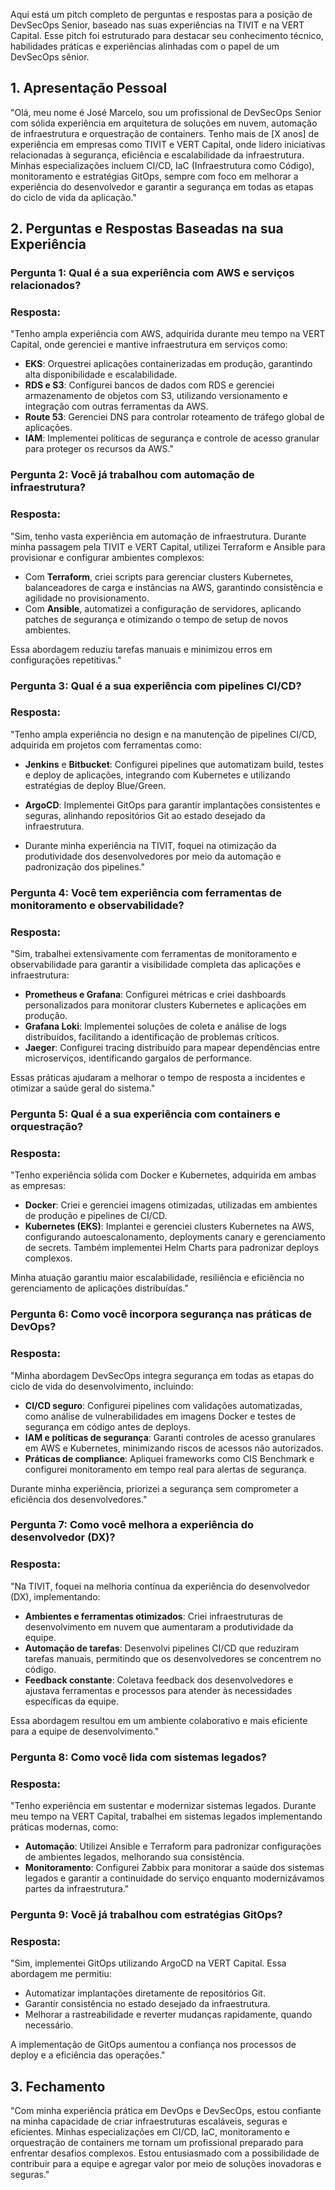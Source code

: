 Aqui está um pitch completo de perguntas e respostas para a posição de DevSecOps Senior, baseado nas suas experiências na TIVIT e na VERT Capital. Esse pitch foi estruturado para destacar seu conhecimento técnico, habilidades práticas e experiências alinhadas com o papel de um DevSecOps sênior.

## 1. Apresentação Pessoal
"Olá, meu nome é José Marcelo, sou um profissional de DevSecOps Senior com sólida experiência em arquitetura de soluções em nuvem, automação de infraestrutura e orquestração de containers. Tenho mais de [X anos] de experiência em empresas como TIVIT e VERT Capital, onde lidero iniciativas relacionadas à segurança, eficiência e escalabilidade da infraestrutura. Minhas especializações incluem CI/CD, IaC (Infraestrutura como Código), monitoramento e estratégias GitOps, sempre com foco em melhorar a experiência do desenvolvedor e garantir a segurança em todas as etapas do ciclo de vida da aplicação."

## 2. Perguntas e Respostas Baseadas na sua Experiência
### Pergunta 1: Qual é a sua experiência com AWS e serviços relacionados?
### Resposta:

"Tenho ampla experiência com AWS, adquirida durante meu tempo na VERT Capital, onde gerenciei e mantive infraestrutura em serviços como:

- **EKS**: Orquestrei aplicações containerizadas em produção, garantindo alta disponibilidade e escalabilidade.
- **RDS e S3**: Configurei bancos de dados com RDS e gerenciei armazenamento de objetos com S3, utilizando versionamento e integração com outras ferramentas da AWS.
- **Route 53**: Gerenciei DNS para controlar roteamento de tráfego global de aplicações.
- **IAM**: Implementei políticas de segurança e controle de acesso granular para proteger os recursos da AWS."

### Pergunta 2: Você já trabalhou com automação de infraestrutura?
### Resposta:

"Sim, tenho vasta experiência em automação de infraestrutura. Durante minha passagem pela TIVIT e VERT Capital, utilizei Terraform e Ansible para provisionar e configurar ambientes complexos:

- Com **Terraform**, criei scripts para gerenciar clusters Kubernetes, balanceadores de carga e instâncias na AWS, garantindo consistência e agilidade no provisionamento.
- Com **Ansible**, automatizei a configuração de servidores, aplicando patches de segurança e otimizando o tempo de setup de novos ambientes.

Essa abordagem reduziu tarefas manuais e minimizou erros em configurações repetitivas."

### Pergunta 3: Qual é a sua experiência com pipelines CI/CD?
### Resposta:

"Tenho ampla experiência no design e na manutenção de pipelines CI/CD, adquirida em projetos com ferramentas como:

- **Jenkins** e **Bitbucket**: Configurei pipelines que automatizam build, testes e deploy de aplicações, integrando com Kubernetes e utilizando estratégias de deploy Blue/Green.

- **ArgoCD**: Implementei GitOps para garantir implantações consistentes e seguras, alinhando repositórios Git ao estado desejado da infraestrutura.
- Durante minha experiência na TIVIT, foquei na otimização da produtividade dos desenvolvedores por meio da automação e padronização dos pipelines."

### Pergunta 4: Você tem experiência com ferramentas de monitoramento e observabilidade?
### Resposta:

"Sim, trabalhei extensivamente com ferramentas de monitoramento e observabilidade para garantir a visibilidade completa das aplicações e infraestrutura:

- **Prometheus e Grafana**: Configurei métricas e criei dashboards personalizados para monitorar clusters Kubernetes e aplicações em produção.
- **Grafana Loki**: Implementei soluções de coleta e análise de logs distribuídos, facilitando a identificação de problemas críticos.
- **Jaeger**: Configurei tracing distribuído para mapear dependências entre microserviços, identificando gargalos de performance.

Essas práticas ajudaram a melhorar o tempo de resposta a incidentes e otimizar a saúde geral do sistema."

### Pergunta 5: Qual é a sua experiência com containers e orquestração?
### Resposta:

"Tenho experiência sólida com Docker e Kubernetes, adquirida em ambas as empresas:

- **Docker**: Criei e gerenciei imagens otimizadas, utilizadas em ambientes de produção e pipelines de CI/CD.
- **Kubernetes (EKS)**: Implantei e gerenciei clusters Kubernetes na AWS, configurando autoescalonamento, deployments canary e gerenciamento de secrets. Também implementei Helm Charts para padronizar deploys complexos.

Minha atuação garantiu maior escalabilidade, resiliência e eficiência no gerenciamento de aplicações distribuídas."

### Pergunta 6: Como você incorpora segurança nas práticas de DevOps?
### Resposta:

"Minha abordagem DevSecOps integra segurança em todas as etapas do ciclo de vida do desenvolvimento, incluindo:

- **CI/CD seguro**: Configurei pipelines com validações automatizadas, como análise de vulnerabilidades em imagens Docker e testes de segurança em código antes de deploys.
- **IAM e políticas de segurança**: Garanti controles de acesso granulares em AWS e Kubernetes, minimizando riscos de acessos não autorizados.
- **Práticas de compliance**: Apliquei frameworks como CIS Benchmark e configurei monitoramento em tempo real para alertas de segurança.

Durante minha experiência, priorizei a segurança sem comprometer a eficiência dos desenvolvedores."

### Pergunta 7: Como você melhora a experiência do desenvolvedor (DX)?
### Resposta:

"Na TIVIT, foquei na melhoria contínua da experiência do desenvolvedor (DX), implementando:

- **Ambientes e ferramentas otimizados**: Criei infraestruturas de desenvolvimento em nuvem que aumentaram a produtividade da equipe.
- **Automação de tarefas**: Desenvolvi pipelines CI/CD que reduziram tarefas manuais, permitindo que os desenvolvedores se concentrem no código.
- **Feedback constante**: Coletava feedback dos desenvolvedores e ajustava ferramentas e processos para atender às necessidades específicas da equipe.

Essa abordagem resultou em um ambiente colaborativo e mais eficiente para a equipe de desenvolvimento."

### Pergunta 8: Como você lida com sistemas legados?
### Resposta:

"Tenho experiência em sustentar e modernizar sistemas legados. Durante meu tempo na VERT Capital, trabalhei em sistemas legados implementando práticas modernas, como:

- **Automação**: Utilizei Ansible e Terraform para padronizar configurações de ambientes legados, melhorando sua consistência.
- **Monitoramento**: Configurei Zabbix para monitorar a saúde dos sistemas legados e garantir a continuidade do serviço enquanto modernizávamos partes da infraestrutura."

### Pergunta 9: Você já trabalhou com estratégias GitOps?
### Resposta:

"Sim, implementei GitOps utilizando ArgoCD na VERT Capital. Essa abordagem me permitiu:

- Automatizar implantações diretamente de repositórios Git.
- Garantir consistência no estado desejado da infraestrutura.
- Melhorar a rastreabilidade e reverter mudanças rapidamente, quando necessário.

A implementação de GitOps aumentou a confiança nos processos de deploy e a eficiência das operações."

## 3. Fechamento
"Com minha experiência prática em DevOps e DevSecOps, estou confiante na minha capacidade de criar infraestruturas escaláveis, seguras e eficientes. Minhas especializações em CI/CD, IaC, monitoramento e orquestração de containers me tornam um profissional preparado para enfrentar desafios complexos. Estou entusiasmado com a possibilidade de contribuir para a equipe e agregar valor por meio de soluções inovadoras e seguras."
